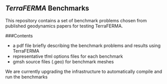 ## *TerraFERMA* Benchmarks

This repository contains a set of benchmark problems chosen from published geodynamics papers for testing TerraFERMA. 

###Contents

* a pdf file briefly describing the benchmark problems and results using TerraFERMA 
*  representative tfml options files for each benchmark 
*  gmsh source files (.geo) for benchmark meshes

We are currently upgrading the infrastructure to automatically compile and run the benchmarks
